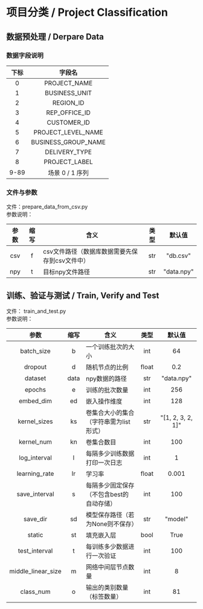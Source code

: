 # 项目分类 / Project Classification
## 数据预处理 / Derpare Data
### 数据字段说明

|下标|字段名|
|:---:|:---:|
|0|PROJECT_NAME|
|1|BUSINESS_UNIT|
|2|REGION_ID|
|3|REP_OFFICE_ID|
|4|CUSTOMER_ID|
|5|PROJECT_LEVEL_NAME|
|6|BUSINESS_GROUP_NAME|
|7|DELIVERY_TYPE|
|8|PROJECT_LABEL|
|9-89|场景 0 / 1 序列

### 文件与参数
文件：prepare_data_from_csv.py  
参数说明：  

| 参数 | 缩写 | 含义 | 类型 | 默认值 |
| :---: | :---: | --- | :---: | :---: |
| csv | f | csv文件路径（数据库数据需要先保存到csv文件中）| str | "db.csv" |
| npy | t | 目标npy文件路径 | str | "data.npy" |

## 训练、验证与测试 / Train, Verify and Test
文件： train_and_test.py  
参数说明：  

| 参数 | 缩写 | 含义 | 类型 | 默认值 |
| :---: | :---: | --- | :---: | :---: |
| batch_size | b | 一个训练批次的大小 | int | 64 |
| dropout | d | 随机节点的比例 | float | 0.2 |
| dataset | data | npy数据的路径 | str | "data.npy" |
| epochs | e | 训练的批次数量 | int | 256 |
| embed_dim | ed | 嵌入操作维度 | int | 128 |
| kernel_sizes | ks | 卷集合大小的集合（字符串需为list形式） | str | "[1, 2, 3, 2, 1]" |
| kernel_num | kn | 卷集合数目 | int | 100 |
| log_interval | l | 每隔多少训练数据打印一次日志 | int | 1 |
| learning_rate | lr | 学习率 | float | 0.001 |
| save_interval | s | 每隔多少固定保存（不包含best的自动存储） | int | 100 |
| save_dir | sd | 模型保存路径（若为None则不保存） | str | "model" |
| static | st | 填充嵌入层 | bool | True |
| test_interval | t | 每训练多少数据进行一次验证 | int | 100 |
| middle_linear_size | m | 网络中间层节点数量 | int | 8 |
| class_num | o | 输出的类别数量（标签数量） | int | 81 |

